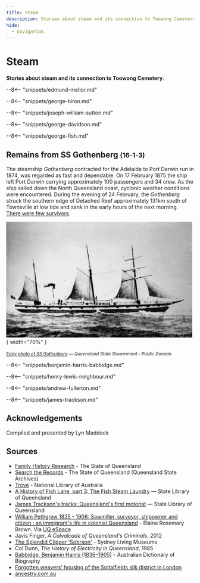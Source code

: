 ```yaml
---
title: Steam
description: Stories about steam and its connection to Toowong Cemetery
hide:
  - navigation
---
```


# Steam 

**Stories about steam and its connection to Toowong Cemetery**.

<!-- 

???+ directions "Directions" 

    Starting point
    Walking directions to first headstone... is the grave of...
    
    ![](../assets/404.png){ width="15%" }

-->

--8<-- "snippets/edmund-mellor.md"

<!-- 
??? directions "Directions" 

    Walking directions to next headstone... is the grave of...
    
    ![](../assets/404.png){ width="15%" }
-->

--8<-- "snippets/george-hiron.md"

--8<-- "snippets/joseph-william-sutton.md"

--8<-- "snippets/george-davidson.md"

--8<-- "snippets/george-fish.md"

## Remains from SS Gothenberg <small>(16‑1‑3)</small>

The steamship *Gothenberg* contracted for the Adelaide to Port Darwin run in 1874, was regarded as fast and dependable. On 17 February 1875 the ship left Port Darwin carrying approximately 100 passengers and 34 crew. As the ship sailed down the North Queensland coast, cyclonic weather conditions were encountered. During the evening of 24 February, the *Gothenberg*  struck the southern edge of Detached Reef approximately 131km south of Townsville at low tide and sank in the early hours of the next morning. [There were few survivors](https://trove.nla.gov.au/newspaper/article/1395449?searchTerm=GOTHENBERG).

![Early photo of SS Gothenburg](../assets/ss-gothenburg.jpg){ width="70%" }  

*<small>[Early photo of SS Gothenburg](https://en.wikipedia.org/wiki/File:SS_Gothenburg.jpg) — Queensland State Government - Public Domain</small>*

--8<-- "snippets/benjamin-harris-babbidge.md"

--8<-- "snippets/henry-lewis-neighbour.md"

--8<-- "snippets/andrew-fullerton.md"

--8<-- "snippets/james-trackson.md"

## Acknowledgements

Compiled and presented by Lyn Maddock

## Sources

- [Family History Research](https://www.familyhistory.bdm.qld.gov.au) - The State of Queensland
- [Search the Records](https://www.qld.gov.au/recreation/arts/heritage/archives/search-the-records) - The State of Queensland (Queensland State Archives)
- [Trove](https://trove.nla.gov.au) - National Library of Australia
- [A History of Fish Lane, part 3: The Fish Steam Laundry](https://www.slq.qld.gov.au/blog/history-fish-lane-part-3-fish-steam-laundry) — State Library of Queensland 
- [James Trackson's tracks: Queensland's first motorist](https://www.slq.qld.gov.au/blog/james-tracksons-tracks-queenslands-first-motorist) — State Library of Queensland
- [William Pettigrew 1825 - 1906: Sawmiller, surveyor, shipowner and citizen : an immigrant's life in colonial Queensland](../assets/documents/William-Pettigrew-1825-1906.pdf) - Elaine Rosemary Brown. Via [UQ eSpace](https://espace.library.uq.edu.au/view/UQ:189814)
- Javis Finger, *A Calvalcade of Queensland's Criminals*, 2012
- [The Splendid Clipper 'Sobraon'](https://sydneylivingmuseums.com.au/stories/splendid-clipper-sobraon) - Sydney Living Museums 
- Col Dunn, *The History of Electricity in Queensland*, 1985
- [Babbidge, Benjamin Harris (1836–1905)](https://adb.anu.edu.au/biography/babbidge-benjamin-harris-42) - Australian Dictionary of Biography
- [Forgotten weavers' housing of the Spitalfields silk district in London](https://www.family-tree.co.uk/how-to-guides/forgotten-weavers-housing-of-the-spitalfields-silk-district-in-london/)
- [ancestry.com.au](https://www.ancestry.com.au/)
